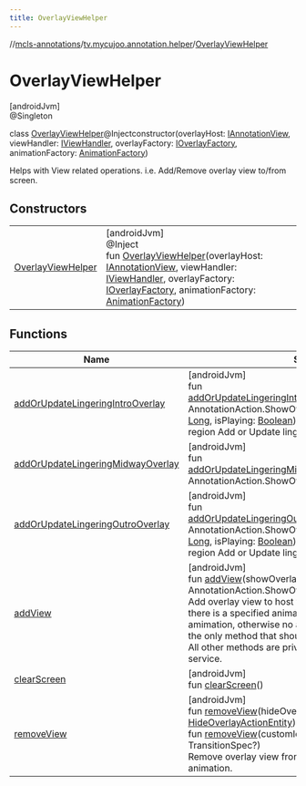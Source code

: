 ```yaml
---
title: OverlayViewHelper
---
```

//[mcls-annotations](../../../index.html)/[tv.mycujoo.annotation.helper](../index.html)/[OverlayViewHelper](index.html)



# OverlayViewHelper



[androidJvm]\
@Singleton



class [OverlayViewHelper](index.html)@Injectconstructor(overlayHost: [IAnnotationView](../../tv.mycujoo.annotation.annotation/-i-annotation-view/index.html), viewHandler: [IViewHandler](../-i-view-handler/index.html), overlayFactory: [IOverlayFactory](../-i-overlay-factory/index.html), animationFactory: [AnimationFactory](../-animation-factory/index.html))

Helps with View related operations. i.e. Add/Remove overlay view to/from screen.



## Constructors


| | |
|---|---|
| [OverlayViewHelper](-overlay-view-helper.html) | [androidJvm]<br>@Inject<br>fun [OverlayViewHelper](-overlay-view-helper.html)(overlayHost: [IAnnotationView](../../tv.mycujoo.annotation.annotation/-i-annotation-view/index.html), viewHandler: [IViewHandler](../-i-view-handler/index.html), overlayFactory: [IOverlayFactory](../-i-overlay-factory/index.html), animationFactory: [AnimationFactory](../-animation-factory/index.html)) |


## Functions


| Name | Summary |
|---|---|
| [addOrUpdateLingeringIntroOverlay](add-or-update-lingering-intro-overlay.html) | [androidJvm]<br>fun [addOrUpdateLingeringIntroOverlay](add-or-update-lingering-intro-overlay.html)(showOverlayAction: AnnotationAction.ShowOverlayAction, animationPosition: [Long](https://kotlinlang.org/api/latest/jvm/stdlib/kotlin/-long/index.html), isPlaying: [Boolean](https://kotlinlang.org/api/latest/jvm/stdlib/kotlin/-boolean/index.html))<br>region Add or Update lingering intro view |
| [addOrUpdateLingeringMidwayOverlay](add-or-update-lingering-midway-overlay.html) | [androidJvm]<br>fun [addOrUpdateLingeringMidwayOverlay](add-or-update-lingering-midway-overlay.html)(showOverlayAction: AnnotationAction.ShowOverlayAction) |
| [addOrUpdateLingeringOutroOverlay](add-or-update-lingering-outro-overlay.html) | [androidJvm]<br>fun [addOrUpdateLingeringOutroOverlay](add-or-update-lingering-outro-overlay.html)(showOverlayAction: AnnotationAction.ShowOverlayAction, animationPosition: [Long](https://kotlinlang.org/api/latest/jvm/stdlib/kotlin/-long/index.html), isPlaying: [Boolean](https://kotlinlang.org/api/latest/jvm/stdlib/kotlin/-boolean/index.html))<br>region Add or Update lingering outro view |
| [addView](add-view.html) | [androidJvm]<br>fun [addView](add-view.html)(showOverlayAction: AnnotationAction.ShowOverlayAction)<br>Add overlay view to host view with specified animation. If there is a specified animation, it will be add with amimation, otherwise no animation will be created. This is the only method that should be used for 'Adding' overlay. All other methods are private and considered internal service. |
| [clearScreen](clear-screen.html) | [androidJvm]<br>fun [clearScreen](clear-screen.html)() |
| [removeView](remove-view.html) | [androidJvm]<br>fun [removeView](remove-view.html)(hideOverlayActionEntity: [HideOverlayActionEntity](../../tv.mycujoo.annotation.domain.entity/-hide-overlay-action-entity/index.html))<br>fun [removeView](remove-view.html)(customId: [String](https://kotlinlang.org/api/latest/jvm/stdlib/kotlin/-string/index.html), outroTransitionSpec: TransitionSpec?)<br>Remove overlay view from host view with specified animation. |

